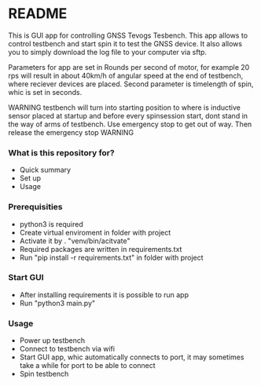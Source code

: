 # README #

This is GUI app for controlling GNSS Tevogs Tesbench. This app allows to control testbench and start spin it to test the GNSS device. It also allows you to simply download the log file to your computer via sftp. 

Parameters for app are set in Rounds per second of motor, for example 20 rps will result in about 40km/h of angular speed at the end of testbench, where reciever devices are placed.
Second parameter is timelength of spin, whic is set in seconds. 

WARNING testbench will turn into starting position to where is inductive sensor placed at startup and before every spinsession start, dont stand in the way of arms of testbench. Use emergency stop to get out of way. Then release the emergency stop WARNING


### What is this repository for? ###

* Quick summary
* Set up
* Usage

### Prerequisities ###
* python3 is required
* Create virtual enviroment in folder with project
* Activate it by . "venv/bin/acitvate"
* Required packages are written in requirements.txt
* Run "pip install -r requirements.txt" in folder with project

### Start GUI ###
* After installing requirements it is possible to run app
* Run "python3 main.py"

### Usage ###
* Power up testbench
* Connect to testbench via wifi 
* Start GUI app, whic automatically connects to port, it may sometimes take a while for port to be able to connect
* Spin testbench
